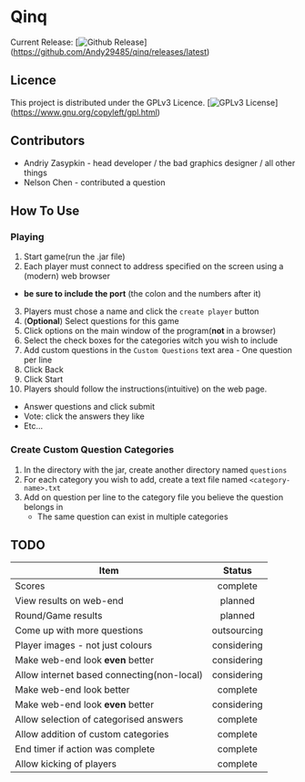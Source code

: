 # Qinq
Current Release:
[![Github Release](http://img.shields.io/github/release/Andy29485/qinq.svg)]
(https://github.com/Andy29485/qinq/releases/latest)

## Licence
This project is distributed under the GPLv3 Licence.
[![GPLv3 License](http://img.shields.io/badge/license-GPLv3-blue.svg)]
(https://www.gnu.org/copyleft/gpl.html)

## Contributors
- Andriy Zasypkin - head developer / the bad graphics designer / all other
  things
- Nelson Chen - contributed a question

## How To Use

### Playing
1. Start game(run the .jar file)
2. Each player must connect to address specified on the screen using a
   (modern) web browser
  - **be sure to include the port** (the colon and the numbers after it)
3. Players must chose a name and click the `create player` button
5. (**Optional**) Select questions for this game
  1. Click options on the main window of the program(**not** in a browser)
  2. Select the check boxes for the categories witch you wish to include
  3. Add custom questions in the `Custom Questions` text area 
    - One question per line
  4. Click Back
6. Click Start
7. Players should follow the instructions(intuitive) on the web page.
  - Answer questions and click submit
  - Vote: click the answers they like
  - Etc...

### Create Custom Question Categories
1. In the directory with the jar, create another directory named `questions`
2. For each category you wish to add, create a text file
   named `<category-name>.txt`
3. Add on question per line to the category file you believe the question
   belongs in
   - The same question can exist in multiple categories

## TODO
| Item | Status |
| ---- | :----: |
| Scores | complete |
| View results on web-end | planned |
| Round/Game results | planned |
| Come up with more questions | outsourcing |
| Player images - not just colours | considering |
| Make web-end look **even** better | considering |
| Allow internet based connecting(non-local) | considering |
| Make web-end look better | complete |
| Make web-end look **even** better | considering |
| Allow selection of categorised answers | complete |
| Allow addition of custom categories | complete |
| End timer if action was complete | complete |
| Allow kicking of players | complete |